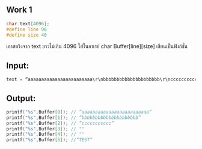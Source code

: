 ## Work 1
```c
char text[4096];
#define line 96
#define size 40
```
เอาสตริงจาก text ยาวไม่เกิน 4096 ใส่ในอาเรย์ char Buffer[line][size]  เขียนเป็นฟังก์ชั่น 

## Input:
```c
text = “aaaaaaaaaaaaaaaaaaaaaaaa\r\nbbbbbbbbbbbbbbbbbbbbb\r\nccccccccccc\r\n\r\n\r\nTEST”
```
## Output:
```c
printf("%s",Buffer[0]); // “aaaaaaaaaaaaaaaaaaaaaaaaa”
printf("%s",Buffer[1]); // “bbbbbbbbbbbbbbbbbbbbb”
printf("%s",Buffer[2]); // “ccccccccccc”
printf("%s",Buffer[3]); // ""
printf("%s",Buffer[4]); // ""
printf("%s",Buffer[5]); //“TEST”
```
